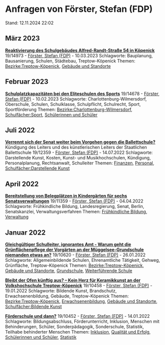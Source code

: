 # Anfragen von Förster, Stefan (FDP)

Stand: 12.11.2024 22:02

## März 2023
**[Reaktivierung des Schulgebäudes Alfred-Randt-Straße 54 in Köpenick](https://pardok.parlament-berlin.de/starweb/adis/citat/VT/19/SchrAnfr/S19-14973.pdf)**
19/14973 - [Förster, Stefan (FDP)](autor_foerster_stefan_fdp.md) - 10.03.2023
Schlagworte: Bauplanung, Bausanierung, Schulen, Städtebau, Treptow-Köpenick
Themen: [Bezirke:Treptow-Köpenick](thema_bezirke_treptow-koepenick.md), [Gebäude und Standorte](thema_gebaeude_und_standorte.md)

## Februar 2023
**[Schulplatzkapazitäten bei den Eliteschulen des Sports](https://pardok.parlament-berlin.de/starweb/adis/citat/VT/19/SchrAnfr/S19-14678.pdf)**
19/14678 - [Förster, Stefan (FDP)](autor_foerster_stefan_fdp.md) - 10.02.2023
Schlagworte: Charlottenburg-Wilmersdorf, Oberschule, Schulen, Schulklasse, Schulpflicht, Schulrecht, Sport, Sportförderung
Themen: [Bezirke:Charlottenburg-Wilmersdorf](thema_bezirke_charlottenburg-wilmersdorf.md), [Schulfächer:Sport](thema_schulfaecher_sport.md), [Schülerinnen und Schüler](thema_schuelerinnen_und_schueler.md)

## Juli 2022
**[Verrennt sich der Senat weiter beim Vorgehen gegen die Ballettschule?](https://pardok.parlament-berlin.de/starweb/adis/citat/VT/19/SchrAnfr/S19-12359.pdf)**
Kündigung des Leiters und des künstlerischen Leiters der Staatlichen Ballettschule
19/12359 - [Förster, Stefan (FDP)](autor_foerster_stefan_fdp.md) - 14.07.2022
Schlagworte: Darstellende Kunst, Kosten, Kunst- und Musikhochschulen, Kündigung, Personalplanung, Rechtsanwalt, Schulleiter
Themen: [Finanzen](thema_finanzen.md), [Personal](thema_personal.md), [Schulfächer:Darstellende Kunst](thema_schulfaecher_darstellende_kunst.md)

## April 2022
**[Bereitstellung von Belegplätzen in Kindergärten für sechs Senatsverwaltungen](https://pardok.parlament-berlin.de/starweb/adis/citat/VT/19/SchrAnfr/S19-11359.pdf)**
19/11359 - [Förster, Stefan (FDP)](autor_foerster_stefan_fdp.md) - 04.04.2022
Schlagworte: Frühkindliche Bildung, Landesregierung, Senat, Berlin, Senatskanzlei, Verwaltungsverfahren
Themen: [Frühkindliche Bildung](thema_fruehkindliche_bildung.md), [Verwaltung](thema_verwaltung.md)

## Januar 2022
**[Gleichgültiger Schulleiter, ignorantes Amt - Warum geht die Grünflächenpflege der Vorgärten an der Müggelsee-Grundschule niemanden etwas an?](https://pardok.parlament-berlin.de/starweb/adis/citat/VT/19/SchrAnfr/S19-10620.pdf)**
19/10620 - [Förster, Stefan (FDP)](autor_foerster_stefan_fdp.md) - 26.01.2022
Schlagworte: Allgemeinbildende Schulen, Ehrenamtliche Tätigkeit, Gehweg, Grünfläche, Treptow-Köpenick
Themen: [Bezirke:Treptow-Köpenick](thema_bezirke_treptow-koepenick.md), [Gebäude und Standorte](thema_gebaeude_und_standorte.md), [Grundschule](thema_grundschule.md), [Weiterführende Schule](thema_weiterfuehrende_schule.md)

**[Bleibt der Ofen künftig aus? – Kein Herz für Keramikkunst an der Volkshochschule Treptow-Köpenick](https://pardok.parlament-berlin.de/starweb/adis/citat/VT/19/SchrAnfr/S19-10458.pdf)**
19/10458 - [Förster, Stefan (FDP)](autor_foerster_stefan_fdp.md) - 19.01.2022
Schlagworte: Bildende Kunst, Brandschutz, Erwachsenenbildung, Gebäude, Treptow-Köpenick
Themen: [Bezirke:Treptow-Köpenick](thema_bezirke_treptow-koepenick.md), [Erwachsenenbildung](thema_erwachsenenbildung.md), [Gebäude und Standorte](thema_gebaeude_und_standorte.md), [Schulfächer:Bildende Kunst](thema_schulfaecher_bildende_kunst.md)

**[Förderschule und dann?](https://pardok.parlament-berlin.de/starweb/adis/citat/VT/19/SchrAnfr/S19-10452.pdf)**
19/10452 - [Förster, Stefan (FDP)](autor_foerster_stefan_fdp.md) - 14.01.2022
Schlagworte: Bildungsabschluss, Förderunterricht, Inklusion, Menschen mit Behinderungen, Schüler, Sonderpädagogik, Sonderschule, Statistik, Teilhabe behinderter Menschen
Themen: [Inklusion](thema_inklusion.md), [Qualität und Erfolg](thema_qualitaet_und_erfolg.md), [Schülerinnen und Schüler](thema_schuelerinnen_und_schueler.md), [Statistik](thema_statistik.md)

